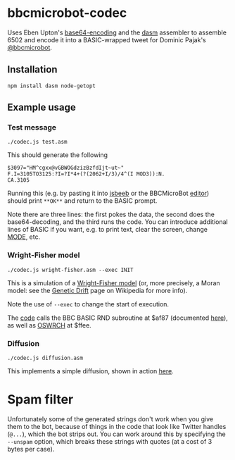 # bbcmicrobot-codec

Uses Eben Upton's [base64-encoding](https://twitter.com/EbenUpton/status/1230646662680412162)
and the [dasm](https://www.npmjs.com/package/dasm) assembler
to assemble 6502 and encode it into a BASIC-wrapped tweet
for Dominic Pajak's [@bbcmicrobot](https://twitter.com/bbcmicrobot).

## Installation

~~~~
npm install dasm node-getopt
~~~~

## Example usage

### Test message

~~~~
./codec.js test.asm
~~~~
This should generate the following
~~~~
$3097="HM^cgxx@vGBWOGdzizBzfdIjt~ut~"
F.I=3105TO3125:?I=?I*4+(?(2062+I/3)/4^(I MOD3)):N.
CA.3105
~~~~
Running this (e.g. by pasting it into [jsbeeb](https://bbc.godbolt.org/) or the BBCMicroBot [editor](https://editor.8bitkick.cc/)) should print `**OK**` and return to the BASIC prompt.

Note there are three lines: the first pokes the data, the second does the base64-decoding, and the third runs the code.
You can introduce additional lines of BASIC if you want, e.g. to print text, clear the screen, change [MODE](https://en.wikipedia.org/wiki/BBC_Micro#Display_modes), etc.

### Wright-Fisher model

~~~~
./codec.js wright-fisher.asm --exec INIT
~~~~
This is a simulation of a [Wright-Fisher model](https://twitter.com/ianholmes/status/1235079487634599936?s=20)
(or, more precisely, a Moran model: see the [Genetic Drift](https://en.wikipedia.org/wiki/Genetic_drift) page on Wikipedia for more info).

Note the use of `--exec` to change the start of execution.

The [code](wright-fisher.asm) calls the BBC BASIC RND subroutine at $af87 (documented [here](http://mdfs.net/Info/Comp/Acorn/Source/Basic.htm)), as well as [OSWRCH](http://beebwiki.mdfs.net/OSWRCH) at $ffee.


### Diffusion

~~~~
./codec.js diffusion.asm
~~~~
This implements a simple diffusion, shown in action [here](https://twitter.com/bbcmicrobot/status/1235417667273519104?s=20).

# Spam filter

Unfortunately some of the generated strings don't work when you give them to the bot, because of things in the code that look like Twitter handles (`@...`), which the bot strips out.
You can work around this by specifying the `--unspam` option, which breaks these strings with quotes (at a cost of 3 bytes per case).
